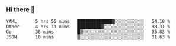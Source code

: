### Hi there 👋

<!--
**yeya24/yeya24** is a ✨ _special_ ✨ repository because its `README.md` (this file) appears on your GitHub profile.

Here are some ideas to get you started:

- 🔭 I’m currently working on ...
- 🌱 I’m currently learning ...
- 👯 I’m looking to collaborate on ...
- 🤔 I’m looking for help with ...
- 💬 Ask me about ...
- 📫 How to reach me: ...
- 😄 Pronouns: ...
- ⚡ Fun fact: ...
-->

<!--START_SECTION:waka-->
```text
YAML       5 hrs 55 mins   █████████████▓░░░░░░░░░░░   54.18 % 
Other      4 hrs 11 mins   █████████▓░░░░░░░░░░░░░░░   38.31 % 
Go         38 mins         █▒░░░░░░░░░░░░░░░░░░░░░░░   05.83 % 
JSON       10 mins         ▒░░░░░░░░░░░░░░░░░░░░░░░░   01.63 % 
```
<!--END_SECTION:waka-->
